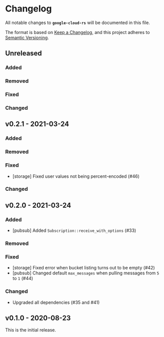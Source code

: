 Changelog
=========

All notable changes to **`google-cloud-rs`** will be documented in this file.

The format is based on [Keep a Changelog](https://keepachangelog.com/en/1.0.0/),
and this project adheres to [Semantic Versioning](https://semver.org/).

Unreleased
----------

### Added

### Removed

### Fixed

### Changed

v0.2.1 - 2021-03-24
-------------------

### Added

### Removed

### Fixed

- [storage] Fixed user values not being percent-encoded (#46)

### Changed

v0.2.0 - 2021-03-24
-------------------

### Added

- [pubsub] Added `Subscription::receive_with_options` (#33)

### Removed

### Fixed

- [storage] Fixed error when bucket listing turns out to be empty (#42)
- [pubsub] Changed default `max_messages` when pulling messages from `5` to `1` (#44)

### Changed

- Upgraded all dependencies (#35 and #41)

v0.1.0 - 2020-08-23
-------------------

This is the initial release.
